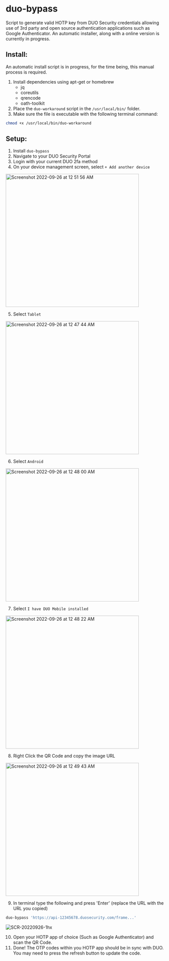 # duo-bypass
Script to generate valid HOTP key from DUO Security credentials allowing use of 3rd party and open source authentication applications such as Google Authenticator. An automatic installer, along with a online version is currently in progress.

## Install:
An automatic install script is in progress, for the time being, this manual process is required.
1. Install dependencies using apt-get or homebrew
    - jq
    - coreutils
    - qrencode
    - oath-toolkit
2. Place the `duo-workaround` script in the `/usr/local/bin/` folder.
3. Make sure the file is executable with the following terminal command:
```bash
chmod +x /usr/local/bin/duo-workaround
```


## Setup:
1. Install `duo-bypass`
2. Navigate to your DUO Security Portal
3. Login with your current DUO 2fa method
4. On your device management screen, select `+ Add another device`
<img width="423" alt="Screenshot 2022-09-26 at 12 51 56 AM" src="https://user-images.githubusercontent.com/25465133/192222493-d9040d55-7271-4140-ba12-af4480781c26.png">

5. Select `Tablet`
<img width="423" alt="Screenshot 2022-09-26 at 12 47 44 AM" src="https://user-images.githubusercontent.com/25465133/192221693-85f10e11-51c1-4b0b-8107-dbecd83d9bee.png">

6. Select `Android`
<img width="423" alt="Screenshot 2022-09-26 at 12 48 00 AM" src="https://user-images.githubusercontent.com/25465133/192221770-be4ccbd6-232d-43ed-8d3a-2c6086950aa0.png">

7. Select `I have DUO Mobile installed`
<img width="423" alt="Screenshot 2022-09-26 at 12 48 22 AM" src="https://user-images.githubusercontent.com/25465133/192221856-f8c09525-feec-46bc-b434-a5b0bad01f9d.png">

8. Right Click the QR Code and copy the image URL
<img width="423" alt="Screenshot 2022-09-26 at 12 49 43 AM" src="https://user-images.githubusercontent.com/25465133/192222277-08102469-a447-4960-b17d-e6dd36bc5397.png">

9. In terminal type the following and press 'Enter' (replace the URL with the URL you copied)
```bash
duo-bypass 'https://api-12345678.duosecurity.com/frame...'
```
![SCR-20220926-1hx](https://user-images.githubusercontent.com/25465133/192225295-545c1a31-fcf9-4a2d-b212-281c2f4ce324.png)

10. Open your HOTP app of choice (Such as Google Authenticator) and scan the QR Code.
11. Done! The OTP codes within you HOTP app should be in sync with DUO. You may need to press the refresh button to update the code.
